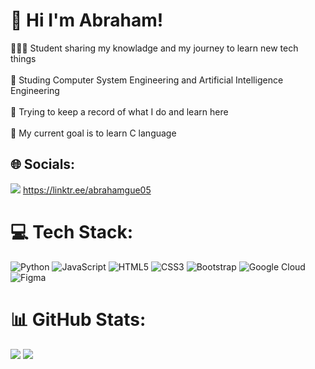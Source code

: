# 💫 Hi I'm Abraham!
👨🏽‍💻 Student sharing my knowladge and my journey to learn new tech things<br/><br>🏫 Studing Computer System Engineering and Artificial Intelligence Engineering<br/><br>💾 Trying to keep a record of what I do and learn here<br/><br>🏁 My current goal is to learn C language<br>


## 🌐 Socials:
[![](https://visitcount.itsvg.in/api?id=abrahamgue05&icon=0&color=6)](https://visitcount.itsvg.in)
https://linktr.ee/abrahamgue05

# 💻 Tech Stack:
![Python](https://img.shields.io/badge/python-3670A0?style=for-the-badge&logo=python&logoColor=ffdd54) ![JavaScript](https://img.shields.io/badge/javascript-%23323330.svg?style=for-the-badge&logo=javascript&logoColor=%23F7DF1E) ![HTML5](https://img.shields.io/badge/html5-%23E34F26.svg?style=for-the-badge&logo=html5&logoColor=white) ![CSS3](https://img.shields.io/badge/css3-%231572B6.svg?style=for-the-badge&logo=css3&logoColor=white) ![Bootstrap](https://img.shields.io/badge/bootstrap-%238511FA.svg?style=for-the-badge&logo=bootstrap&logoColor=white)  ![Google Cloud](https://img.shields.io/badge/GoogleCloud-%234285F4.svg?style=for-the-badge&logo=google-cloud&logoColor=white) ![Figma](https://img.shields.io/badge/figma-%23F24E1E.svg?style=for-the-badge&logo=figma&logoColor=white)
# 📊 GitHub Stats:
![](https://github-readme-stats.vercel.app/api?username=abrahamgue05&theme=neon&hide_border=true&include_all_commits=true&count_private=true)
![](https://github-readme-stats.vercel.app/api/top-langs/?username=abrahamgue05&theme=neon&hide_border=true&include_all_commits=true&count_private=true&layout=compact)<br/>

<!-- Proudly created with GPRM ( https://gprm.itsvg.in ) -->
